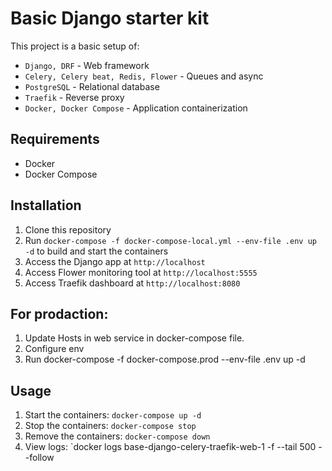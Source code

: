 # Basic Django starter kit

This project is a basic setup of: 
  * `Django, DRF` - Web framework
  * `Celery, Celery beat, Redis, Flower` - Queues and async
  * `PostgreSQL` - Relational database
  * `Traefik` - Reverse proxy
  * `Docker, Docker Compose` - Application containerization

## Requirements

* Docker
* Docker Compose

## Installation

1. Clone this repository
2. Run `docker-compose -f docker-compose-local.yml --env-file .env up -d` to build and start the containers
3. Access the Django app at `http://localhost`
4. Access Flower monitoring tool at `http://localhost:5555`
5. Access Traefik dashboard at `http://localhost:8080`

## For prodaction:

1. Update Hosts in web service in docker-compose file.
2. Сonfigure env
3. Run docker-compose -f docker-compose.prod --env-file .env up -d

## Usage

1. Start the containers: `docker-compose up -d`
2. Stop the containers: `docker-compose stop`
3. Remove the containers: `docker-compose down`
4. View logs: `docker logs base-django-celery-traefik-web-1  -f --tail 500 --follow